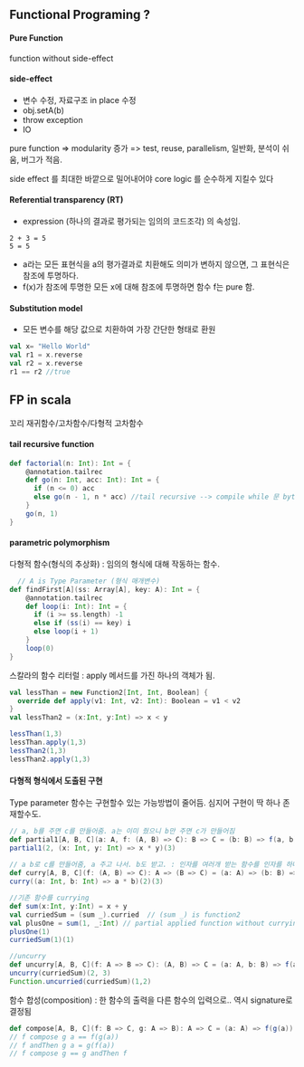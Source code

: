 ## Functional Programing ?
#### Pure Function
function without side-effect

#### side-effect
- 변수 수정, 자료구조 in place 수정
- obj.setA(b)
- throw exception
- IO

pure function =>  modularity 증가 => test, reuse, parallelism, 일반화, 분석이 쉬움, 버그가 적음.

side effect 를 최대한 바깥으로 밀어내어야 core logic 를 순수하게 지킬수 있다

#### Referential transparency (RT)
- expression (하나의 결과로 평가되는 임의의 코드조각) 의 속성임.
````
2 + 3 = 5
5 = 5   
````
- a라는 모든 표현식을 a의 평가결과로 치환해도 의미가 변하지 않으면, 그 표현식은 참조에 투명하다.
- f(x)가 참조에 투명한 모든 x에 대해 참조에 투명하면 함수 f는 pure 함.

#### Substitution model
- 모든 변수를 해당 값으로 치환하여 가장 간단한 형태로 환원
````scala
val x= "Hello World"
val r1 = x.reverse
val r2 = x.reverse
r1 == r2 //true
````

## FP in scala
꼬리 재귀함수/고차함수/다형적 고차함수

#### tail recursive function
````scala
def factorial(n: Int): Int = {
    @annotation.tailrec 
    def go(n: Int, acc: Int): Int = {
      if (n <= 0) acc
      else go(n - 1, n * acc) //tail recursive --> compile while 문 byte code
    }
    go(n, 1)
}
````
#### parametric polymorphism
다형적 함수(형식의 추상화) : 임의의 형식에 대해 작동하는 함수.
````scala
  // A is Type Parameter (형식 매개변수)
def findFirst[A](ss: Array[A], key: A): Int = {
    @annotation.tailrec
    def loop(i: Int): Int = {
      if (i >= ss.length) -1
      else if (ss(i) == key) i
      else loop(i + 1)
    }
    loop(0)
}
````
스칼라의 함수 리터럴 : apply 메서드를 가진 하나의 객체가 됨.
````scala
val lessThan = new Function2[Int, Int, Boolean] {
  override def apply(v1: Int, v2: Int): Boolean = v1 < v2
}
val lessThan2 = (x:Int, y:Int) => x < y

lessThan(1,3)
lessThan.apply(1,3)
lessThan2(1,3)
lessThan2.apply(1,3)
````
#### 다형적 형식에서 도출된 구현 
Type parameter 함수는 구현할수 있는 가능방법이 줄어듬. 심지어 구현이 딱 하나 존재할수도.
````scala
// a, b를 주면 c를 만들어줌. a는 이미 줬으니 b만 주면 c가 만들어짐
def partial1[A, B, C](a: A, f: (A, B) => C): B => C = (b: B) => f(a, b)
partial1(2, (x: Int, y: Int) => x * y)(3)
  
// a b로 c를 만들어줌, a 주고 나서. b도 받고. : 인자를 여러개 받는 함수를 인자를 하나씩 받을 수있는 chain으로 만듬.
def curry[A, B, C](f: (A, B) => C): A => (B => C) = (a: A) => (b: B) => f(a, b)
curry((a: Int, b: Int) => a * b)(2)(3)

//기존 함수를 currying
def sum(x:Int, y:Int) = x + y
val curriedSum = (sum _).curried  // (sum _) is function2
val plusOne = sum(1, _:Int) // partial applied function without currying
plusOne(1)
curriedSum(1)(1)

//uncurry
def uncurry[A, B, C](f: A => B => C): (A, B) => C = (a: A, b: B) => f(a)(b)
uncurry(curriedSum)(2, 3)
Function.uncurried(curriedSum)(1,2)

````
함수 합성(composition) : 한 함수의 출력을 다른 함수의 입력으로.. 역시 signature로 결정됨
````scala
def compose[A, B, C](f: B => C, g: A => B): A => C = (a: A) => f(g(a))
// f compose g a == f(g(a))
// f andThen g a = g(f(a))
// f compose g == g andThen f
````
